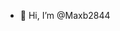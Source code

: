 - 👋 Hi, I’m @Maxb2844

<!---
Maxb2844/Maxb2844 is a ✨ special ✨ repository because its `README.md` (this file) appears on your GitHub profile.
You can click the Preview link to take a look at your changes.
--->
